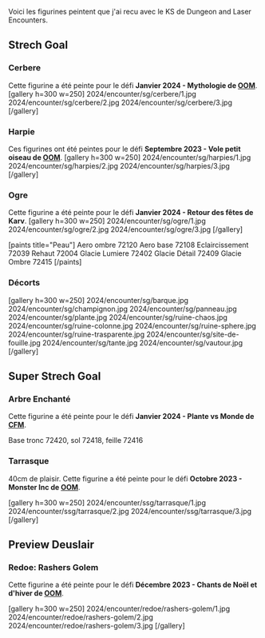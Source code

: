 Voici les figurines peintent que j'ai recu avec le KS de Dungeon and Laser Encounters.

## Strech Goal
### Cerbere
Cette figurine a été peinte pour le défi __Janvier 2024 - Mythologie de [OOM](https://onemoremini.fr/topic/601/d%C3%A9fi-janvier-2024-mythologie)__.
[gallery h=300 w=250]
2024/encounter/sg/cerbere/1.jpg
2024/encounter/sg/cerbere/2.jpg
2024/encounter/sg/cerbere/3.jpg
[/gallery]

### Harpie
Ces figurines ont été peintes pour le défi __Septembre 2023 - Vole petit oiseau de [OOM](https://onemoremini.fr/topic/563/d%C3%A9fi-septembre-2023-vole-petit-oiseau)__.
[gallery h=300 w=250]
2024/encounter/sg/harpies/1.jpg
2024/encounter/sg/harpies/2.jpg
2024/encounter/sg/harpies/3.jpg
[/gallery]


### Ogre
Cette figurine a été peinte pour le défi __Janvier 2024 - Retour des fêtes de Karv__.
[gallery h=300 w=250]
2024/encounter/sg/ogre/1.jpg
2024/encounter/sg/ogre/2.jpg
2024/encounter/sg/ogre/3.jpg
[/gallery]

[paints title="Peau"]
Aero ombre	72120
Aero base	72108
Eclaircissement	72039
Rehaut	72004
Glacie Lumiere	72402
Glacie Détail	72409
Glacie Ombre	72415
[/paints]

### Décorts
[gallery h=300 w=250]
2024/encounter/sg/barque.jpg
2024/encounter/sg/champignon.jpg
2024/encounter/sg/panneau.jpg
2024/encounter/sg/plante.jpg
2024/encounter/sg/ruine-chaos.jpg
2024/encounter/sg/ruine-colonne.jpg
2024/encounter/sg/ruine-sphere.jpg
2024/encounter/sg/ruine-trasparente.jpg
2024/encounter/sg/site-de-fouille.jpg
2024/encounter/sg/tante.jpg
2024/encounter/sg/vautour.jpg
[/gallery]

## Super Strech Goal
### Arbre Enchanté
Cette figurine a été peinte pour le défi __Janvier 2024 - Plante vs Monde de [CFM](https://taverne.colorfulminis.com/t/defi-janvier-2024-plantes-vs-le-monde/5284)__.

Base tronc 72420, sol 72418, feille 72416
### Tarrasque
40cm de plaisir. Cette figurine a été peinte pour le défi __Octobre 2023 - Monster Inc de [OOM](https://onemoremini.fr/topic/572/d%C3%A9fi-octobre-2023-monster-inc)__.

[gallery h=300 w=250]
2024/encounter/ssg/tarrasque/1.jpg
2024/encounter/ssg/tarrasque/2.jpg
2024/encounter/ssg/tarrasque/3.jpg
[/gallery]

## Preview Deuslair
### Redoe: Rashers Golem
Cette figurine a été peinte pour le défi __Décembre 2023 - Chants de Noël et d'hiver de [OOM](https://onemoremini.fr/topic/596/d%C3%A9fi-d%C3%A9cembre-2023-chants-de-no%C3%ABl-et-d-hiver)__.

[gallery h=300 w=250]
2024/encounter/redoe/rashers-golem/1.jpg
2024/encounter/redoe/rashers-golem/2.jpg
2024/encounter/redoe/rashers-golem/3.jpg
[/gallery]

